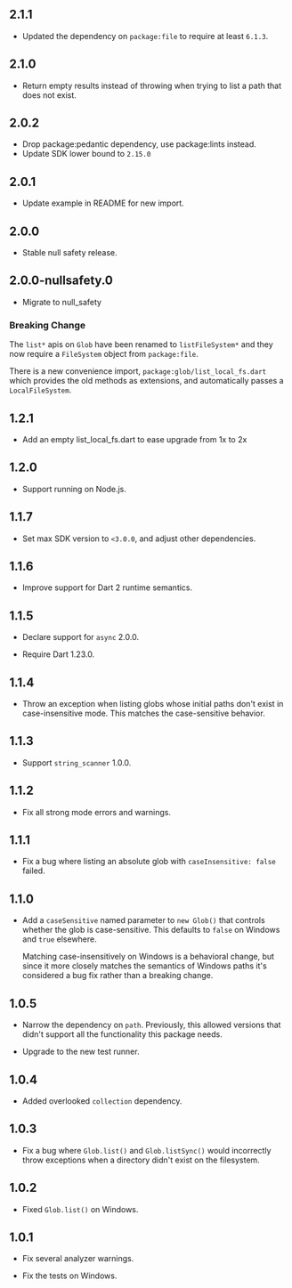 ## 2.1.1

* Updated the dependency on `package:file` to require at least `6.1.3`.

## 2.1.0

* Return empty results instead of throwing when trying to list a path that does
  not exist.

## 2.0.2

* Drop package:pedantic dependency, use package:lints instead.
* Update SDK lower bound to `2.15.0`

## 2.0.1

* Update example in README for new import.

## 2.0.0

* Stable null safety release.

## 2.0.0-nullsafety.0

* Migrate to null_safety

### Breaking Change

The `list*` apis on `Glob` have been renamed to `listFileSystem*` and they now
require a `FileSystem` object from `package:file`.

There is a new convenience import, `package:glob/list_local_fs.dart` which
provides the old methods as extensions, and automatically passes a
`LocalFileSystem`.

## 1.2.1

* Add an empty list_local_fs.dart to ease upgrade from 1x to 2x

## 1.2.0

* Support running on Node.js.

## 1.1.7

* Set max SDK version to `<3.0.0`, and adjust other dependencies.

## 1.1.6

* Improve support for Dart 2 runtime semantics.

## 1.1.5

* Declare support for `async` 2.0.0.

* Require Dart 1.23.0.

## 1.1.4

* Throw an exception when listing globs whose initial paths don't exist in
  case-insensitive mode. This matches the case-sensitive behavior.

## 1.1.3

* Support `string_scanner` 1.0.0.

## 1.1.2

* Fix all strong mode errors and warnings.

## 1.1.1

* Fix a bug where listing an absolute glob with `caseInsensitive: false` failed.

## 1.1.0

* Add a `caseSensitive` named parameter to `new Glob()` that controls whether
  the glob is case-sensitive. This defaults to `false` on Windows and `true`
  elsewhere.

  Matching case-insensitively on Windows is a behavioral change, but since it
  more closely matches the semantics of Windows paths it's considered a bug fix
  rather than a breaking change.

## 1.0.5

* Narrow the dependency on `path`. Previously, this allowed versions that didn't
  support all the functionality this package needs.

* Upgrade to the new test runner.

## 1.0.4

* Added overlooked `collection` dependency.

## 1.0.3

* Fix a bug where `Glob.list()` and `Glob.listSync()` would incorrectly throw
  exceptions when a directory didn't exist on the filesystem.

## 1.0.2

* Fixed `Glob.list()` on Windows.

## 1.0.1

* Fix several analyzer warnings.

* Fix the tests on Windows.
